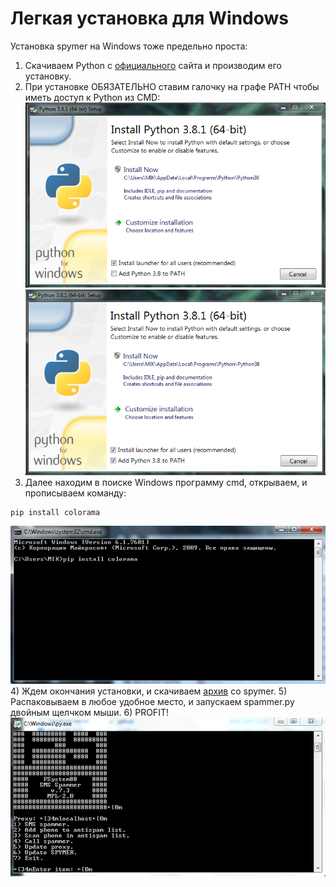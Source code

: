 # Легкая установка для Windows
Установка spymer на Windows тоже предельно проста:
1) Скачиваем Python с [официального](https://www.python.org/downloads/) сайта и производим его установку.
2) При установке ОБЯЗАТЕЛЬНО ставим галочку на графе PATH чтобы иметь доступ к Python из CMD:
![PATH](img/pythonpath.PNG)
![PATH](img/pythonpath2.png)
3) Далее находим в поиске Windows программу cmd, открываем, и прописываем команду:
```
pip install colorama
```
![PATH](img/cmd.png)
4) Ждем окончания установки, и скачиваем [архив](https://github.com/FSystem88/spymer/archive/master.zip) со spymer.
5) Распаковываем в любое удобное место, и запускаем spammer.py двойным щелчком мыши.
6) PROFIT!
![PATH](img/hooray.png)
